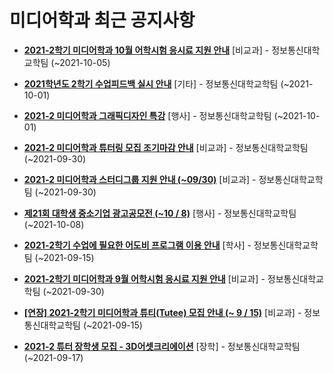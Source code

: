 # 미디어학과 최근 공지사항

* **[2021-2학기 미디어학과 10월 어학시험 응시료 지원 안내](https://media.ajou.ac.kr/media/board/board01.jsp?mode=view&amp;article_no=224980&amp;board_wrapper=%2Fmedia%2Fboard%2Fboard01.jsp&amp;pager.offset=0&amp;board_no=304)**
 [비교과] - 정보통신대학교학팀 (~2021-10-05)

* **[2021학년도 2학기 수업피드백 실시 안내](https://media.ajou.ac.kr/media/board/board01.jsp?mode=view&amp;article_no=224944&amp;board_wrapper=%2Fmedia%2Fboard%2Fboard01.jsp&amp;pager.offset=0&amp;board_no=304)**
 [기타] - 정보통신대학교학팀 (~2021-10-01)

* **[2021-2 미디어학과 그래픽디자인 특강](https://media.ajou.ac.kr/media/board/board01.jsp?mode=view&amp;article_no=224931&amp;board_wrapper=%2Fmedia%2Fboard%2Fboard01.jsp&amp;pager.offset=0&amp;board_no=304)**
 [행사] - 정보통신대학교학팀 (~2021-10-01)

* **[2021-2 미디어학과 튜터링 모집 조기마감 안내](https://media.ajou.ac.kr/media/board/board01.jsp?mode=view&amp;article_no=224700&amp;board_wrapper=%2Fmedia%2Fboard%2Fboard01.jsp&amp;pager.offset=0&amp;board_no=304)**
 [비교과] - 정보통신대학교학팀 (~2021-09-30)

* **[2021-2 미디어학과 스터디그룹 지원 안내 (~09/30)](https://media.ajou.ac.kr/media/board/board01.jsp?mode=view&amp;article_no=224694&amp;board_wrapper=%2Fmedia%2Fboard%2Fboard01.jsp&amp;pager.offset=0&amp;board_no=304)**
 [비교과] - 정보통신대학교학팀 (~2021-09-30)

* **[제21회 대학생 중소기업 광고공모전 (~10 / 8)](https://media.ajou.ac.kr/media/board/board01.jsp?mode=view&amp;article_no=224687&amp;board_wrapper=%2Fmedia%2Fboard%2Fboard01.jsp&amp;pager.offset=0&amp;board_no=304)**
 [행사] - 정보통신대학교학팀 (~2021-10-08)

* **[2021-2학기 수업에 필요한 어도비 프로그램 이용 안내](https://media.ajou.ac.kr/media/board/board01.jsp?mode=view&amp;article_no=224667&amp;board_wrapper=%2Fmedia%2Fboard%2Fboard01.jsp&amp;pager.offset=0&amp;board_no=304)**
 [학사] - 정보통신대학교학팀 (~2021-09-15)

* **[2021-2학기 미디어학과 9월 어학시험 응시료 지원 안내](https://media.ajou.ac.kr/media/board/board01.jsp?mode=view&amp;article_no=224625&amp;board_wrapper=%2Fmedia%2Fboard%2Fboard01.jsp&amp;pager.offset=0&amp;board_no=304)**
 [비교과] - 정보통신대학교학팀 (~2021-09-30)

* **[[연장] 2021-2학기 미디어학과 튜티(Tutee) 모집 안내 (~ 9 / 15)](https://media.ajou.ac.kr/media/board/board01.jsp?mode=view&amp;article_no=224611&amp;board_wrapper=%2Fmedia%2Fboard%2Fboard01.jsp&amp;pager.offset=0&amp;board_no=304)**
 [비교과] - 정보통신대학교학팀 (~2021-09-15)

* **[2021-2 튜터 장학생 모집 - 3D어셋크리에이션](https://media.ajou.ac.kr/media/board/board01.jsp?mode=view&amp;article_no=224579&amp;board_wrapper=%2Fmedia%2Fboard%2Fboard01.jsp&amp;pager.offset=0&amp;board_no=304)**
 [장학] - 정보통신대학교학팀 (~2021-09-17)
